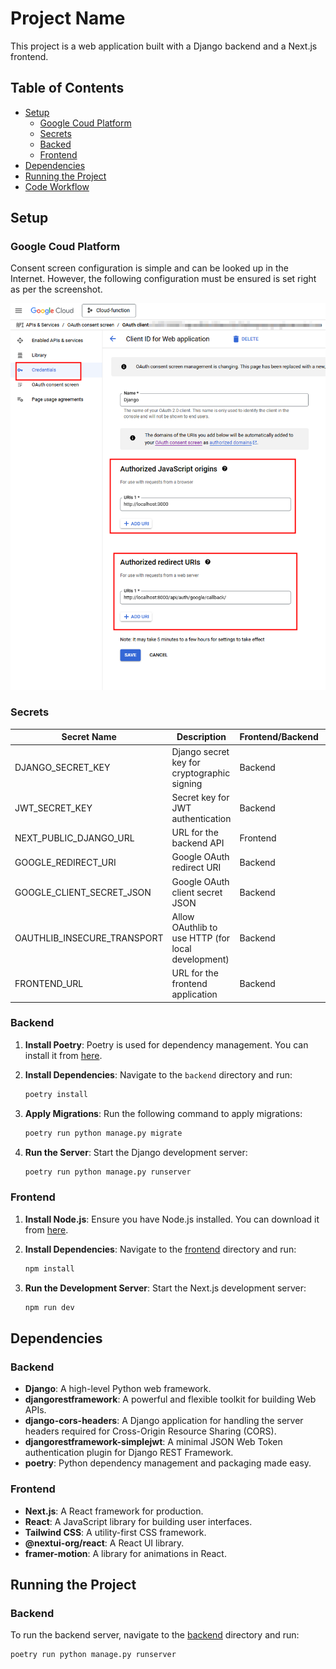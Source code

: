 # Project Name

This project is a web application built with a Django backend and a Next.js frontend.

## Table of Contents

- [Setup](#setup)
    - [Google Coud Platform](###google_coud_platform)
    - [Secrets](##secrets)
    - [Backed](###backend)
    - [Frontend](##frontend)
- [Dependencies](#dependencies)
- [Running the Project](#running-the-project)
- [Code Workflow](#code-workflow)


## Setup

### Google Coud Platform

Consent screen configuration is simple and can be looked up in the Internet. However, the following configuration must be ensured is set right as per the screenshot.

![Google Coud Platform](.github\images\google_cloud_credentials.png)

### Secrets

| Secret Name               | Description                          | Frontend/Backend | Necessity |
|---------------------------|--------------------------------------|------------------|-----------|
| DJANGO_SECRET_KEY         | Django secret key for cryptographic signing | Backend          | Required  |
| JWT_SECRET_KEY                | Secret key for JWT authentication    | Backend          | Required  |
| NEXT_PUBLIC_DJANGO_URL       | URL for the backend API              | Frontend         | Required  |
| GOOGLE_REDIRECT_URI       | Google OAuth redirect URI            | Backend          | Required  |
| GOOGLE_CLIENT_SECRET_JSON | Google OAuth client secret JSON      | Backend          | Required  |
| OAUTHLIB_INSECURE_TRANSPORT | Allow OAuthlib to use HTTP (for local development) | Backend | Optional  |
| FRONTEND_URL              | URL for the frontend application     | Backend         | Required  |


### Backend

1. **Install Poetry**: Poetry is used for dependency management. You can install it from [here](https://python-poetry.org/docs/#installation).

2. **Install Dependencies**: Navigate to the `backend` directory and run:
    ```sh
    poetry install
    ```

3. **Apply Migrations**: Run the following command to apply migrations:
    ```sh
    poetry run python manage.py migrate
    ```

4. **Run the Server**: Start the Django development server:
    ```sh
    poetry run python manage.py runserver
    ```

### Frontend

1. **Install Node.js**: Ensure you have Node.js installed. You can download it from [here](https://nodejs.org/).

2. **Install Dependencies**: Navigate to the [frontend](../../tree/main/backend) directory and run:
    ```sh
    npm install
    ```

3. **Run the Development Server**: Start the Next.js development server:
    ```sh
    npm run dev
    ```

## Dependencies

### Backend

- **Django**: A high-level Python web framework.
- **djangorestframework**: A powerful and flexible toolkit for building Web APIs.
- **django-cors-headers**: A Django application for handling the server headers required for Cross-Origin Resource Sharing (CORS).
- **djangorestframework-simplejwt**: A minimal JSON Web Token authentication plugin for Django REST Framework.
- **poetry**: Python dependency management and packaging made easy.

### Frontend

- **Next.js**: A React framework for production.
- **React**: A JavaScript library for building user interfaces.
- **Tailwind CSS**: A utility-first CSS framework.
- **@nextui-org/react**: A React UI library.
- **framer-motion**: A library for animations in React.

## Running the Project

### Backend

To run the backend server, navigate to the [backend](../../tree/main/backend) directory and run:
```sh
poetry run python manage.py runserver
```